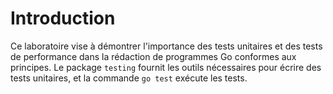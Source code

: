 # Introduction

Ce laboratoire vise à démontrer l'importance des tests unitaires et des tests de performance dans la rédaction de programmes Go conformes aux principes. Le package `testing` fournit les outils nécessaires pour écrire des tests unitaires, et la commande `go test` exécute les tests.
